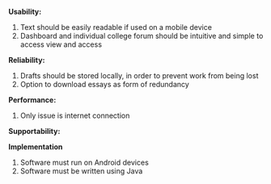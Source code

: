 **Usability:** 
1. Text should be easily readable if used on a mobile device
2. Dashboard and individual college forum should be intuitive and simple to access view and access

**Reliability:**
1. Drafts should be stored locally, in order to prevent work from being lost
2. Option to download essays as form of redundancy

**Performance:**
1. Only issue is internet connection 

**Supportability:**

**Implementation**
1. Software must run on Android devices
2. Software must be written using Java
